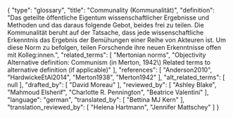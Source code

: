 {
    "type": "glossary",
    "title": "Communality (Kommunalität)",
    "definition": "Das geteilte öffentliche Eigentum wissenschaftlicher Ergebnisse und Methoden und das daraus folgende Gebot, beides frei zu teilen. Die Kommunalität beruht auf der Tatsache, dass jede wissenschaftliche Erkenntnis das Ergebnis der Bemühungen einer Reihe von Akteuren ist. Um diese Norm zu befolgen, teilen Forschende ihre neuen Erkenntnisse offen mit Kolleg:innen.",
    "related_terms": [
        "Mertonian norms",
        "Objectivity Alternative definition: Communism (in Merton, 1942\\) Related terms to alternative definition (if applicable)"
    ],
    "references": [
        "Anderson2010",
        "HardwickeEtAl2014",
        "Merton1938",
        "Merton1942"
    ],
    "alt_related_terms": [
        null
    ],
    "drafted_by": [
        "David Moreau"
    ],
    "reviewed_by": [
        "Ashley Blake",
        "Mahmoud Elsherif",
        "Charlotte R. Pennington",
        "Beatrice Valentini"
    ],
    "language": "german",
    "translated_by": [
        "Bettina MJ Kern"
    ],
    "translation_reviewed_by": [
        "Helena Hartmann",
        "Jennifer Mattschey"
    ]
}